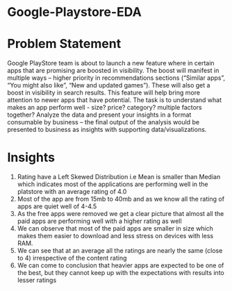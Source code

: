 # Google-Playstore-EDA
# Problem Statement
Google PlayStore team is about to launch a new feature where in certain apps that are promising are boosted in visibility. The boost will manifest in multiple ways – higher priority in recommendations sections (“Similar apps”, “You might also like”, “New and updated games”). These will also get a boost in visibility in search results. This feature will help bring more attention to newer apps that have potential. The task is to understand what makes an app perform well - size? price? category? multiple factors together? Analyze the data and present your insights in a format consumable by business – the final output of the analysis would be presented to business as insights with supporting data/visualizations.
# Insights
1. Rating have a Left Skewed Distribution i.e Mean is smaller than Median which indicates most of the applications are performing well in the platstore with an average rating of 4.0 <br>
2. Most of the app are from 15mb to 40mb and as we know all the rating of apps are quiet well of 4-4.5 <br>
3. As the free apps were removed we get a clear picture that almost all the paid apps are performing well with a higher rating as well <br>
4. We can observe that most of the paid apps are smaller in size which makes them easier to download and less stress on devices with less RAM. <br>
5. We can see that at an average all the ratings are nearly the same (close to 4) irrespective of the content rating <br>
6. We can come to conclusion that heavier apps are expected to be one of the best, but they cannot keep up with the expectations with results into lesser ratings <br>
